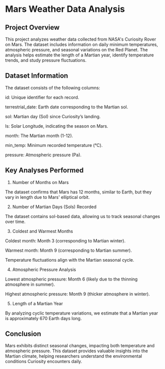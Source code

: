 # Mars Weather Data Analysis

## Project Overview

This project analyzes weather data collected from NASA's Curiosity Rover on Mars. The dataset includes information on daily minimum temperatures, atmospheric pressure, and seasonal variations on the Red Planet. The analysis helps estimate the length of a Martian year, identify temperature trends, and study pressure fluctuations.

## Dataset Information
The dataset consists of the following columns:

id: Unique identifier for each record.

terrestrial_date: Earth date corresponding to the Martian sol.

sol: Martian day (Sol) since Curiosity’s landing.

ls: Solar Longitude, indicating the season on Mars.

month: The Martian month (1-12).

min_temp: Minimum recorded temperature (°C).

pressure: Atmospheric pressure (Pa).

## Key Analyses Performed

1. Number of Months on Mars

The dataset confirms that Mars has 12 months, similar to Earth, but they vary in length due to Mars' elliptical orbit.

2. Number of Martian Days (Sols) Recorded

The dataset contains sol-based data, allowing us to track seasonal changes over time.

3. Coldest and Warmest Months

Coldest month: Month 3 (corresponding to Martian winter).

Warmest month: Month 9 (corresponding to Martian summer).

Temperature fluctuations align with the Martian seasonal cycle.

4. Atmospheric Pressure Analysis

Lowest atmospheric pressure: Month 6 (likely due to the thinning atmosphere in summer).

Highest atmospheric pressure: Month 9 (thicker atmosphere in winter).

5. Length of a Martian Year

By analyzing cyclic temperature variations, we estimate that a Martian year is approximately 670 Earth days long.

## Conclusion

Mars exhibits distinct seasonal changes, impacting both temperature and atmospheric pressure. This dataset provides valuable insights into the Martian climate, helping researchers understand the environmental conditions Curiosity encounters daily.
